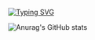 [![Typing SVG](https://readme-typing-svg.herokuapp.com?font=jetbrains+mono&color=BB9AF7&background=414868&width=450&lines=Adri%C3%A0+Juanola+-%3E+Devops+Engineer+%3C3)](https://git.io/typing-svg)

![Anurag's GitHub stats](https://github-readme-stats.vercel.app/api?username=killersalt&show_icons=true&theme=tokyonight)

